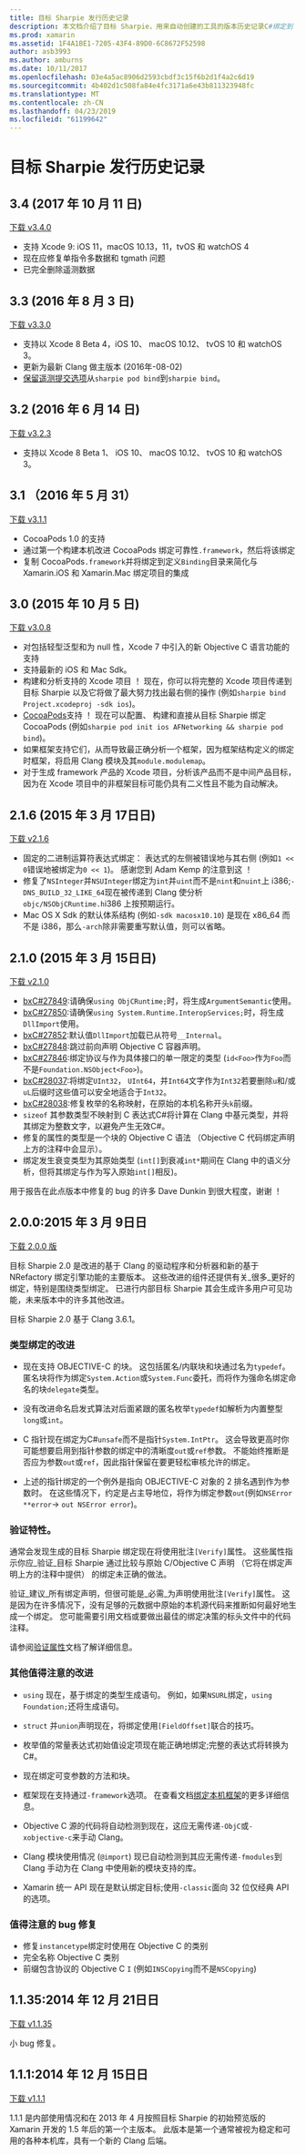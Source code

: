 ```yaml
---
title: 目标 Sharpie 发行历史记录
description: 本文档介绍了目标 Sharpie，用来自动创建的工具的版本历史记录C#绑定到 OBJECTIVE-C 代码。
ms.prod: xamarin
ms.assetid: 1F4A1BE1-7205-43F4-89D0-6C8672F52598
author: asb3993
ms.author: amburns
ms.date: 10/11/2017
ms.openlocfilehash: 03e4a5ac8906d2593cbdf3c15f6b2d1f4a2c6d19
ms.sourcegitcommit: 4b402d1c508fa84e4fc3171a6e43b811323948fc
ms.translationtype: MT
ms.contentlocale: zh-CN
ms.lasthandoff: 04/23/2019
ms.locfileid: "61199642"
---
```

# <a name="objective-sharpie-release-history"></a>目标 Sharpie 发行历史记录

## <a name="34-october-11-2017"></a>3.4 (2017 年 10 月 11 日)

[下载 v3.4.0](https://dl.xamarin.com/objective-sharpie/ObjectiveSharpie-3.4.0.pkg)

* 支持 Xcode 9: iOS 11，macOS 10.13，11，tvOS 和 watchOS 4
* 现在应修复单指令多数据和 tgmath 问题
* 已完全删除遥测数据

## <a name="33-august-3-2016"></a>3.3 (2016 年 8 月 3 日)

[下载 v3.3.0](https://download.xamarin.com/objective-sharpie/ObjectiveSharpie-3.3.0.pkg)

* 支持以 Xcode 8 Beta 4，iOS 10、 macOS 10.12、 tvOS 10 和 watchOS 3。
* 更新为最新 Clang 做主版本 (2016年-08-02)
* [保留遥测提交选项](https://twitter.com/Symbiatch/status/760373403878559744)从`sharpie pod bind`到`sharpie bind`。

## <a name="32-june-14-2016"></a>3.2 (2016 年 6 月 14 日)

[下载 v3.2.3](https://download.xamarin.com/objective-sharpie/ObjectiveSharpie-3.2.3.pkg)

* 支持以 Xcode 8 Beta 1、 iOS 10、 macOS 10.12、 tvOS 10 和 watchOS 3。

## <a name="31-may-31-2016"></a>3.1 （2016 年 5 月 31）

[下载 v3.1.1](https://download.xamarin.com/objective-sharpie/ObjectiveSharpie-3.1.1.pkg)

* CocoaPods 1.0 的支持
* 通过第一个构建本机改进 CocoaPods 绑定可靠性`.framework`，然后将该绑定
* 复制 CocoaPods`.framework`并将绑定到定义`Binding`目录来简化与 Xamarin.iOS 和 Xamarin.Mac 绑定项目的集成

## <a name="30-october-5-2015"></a>3.0 (2015 年 10 月 5 日)

[下载 v3.0.8](https://download.xamarin.com/objective-sharpie/ObjectiveSharpie-3.0.8.pkg)

* 对包括轻型泛型和为 null 性，Xcode 7 中引入的新 Objective C 语言功能的支持
* 支持最新的 iOS 和 Mac Sdk。
* 构建和分析支持的 Xcode 项目 ！ 现在，你可以将完整的 Xcode 项目传递到目标 Sharpie 以及它将做了最大努力找出最右侧的操作 (例如`sharpie bind Project.xcodeproj -sdk ios`)。
* [CocoaPods](https://cocoapods.org)支持 ！ 现在可以配置、 构建和直接从目标 Sharpie 绑定 CocoaPods (例如`sharpie pod init ios AFNetworking && sharpie pod bind`)。
* 如果框架支持它们，从而导致最正确分析一个框架，因为框架结构定义的绑定时框架，将启用 Clang 模块及其`module.modulemap`。
* 对于生成 framework 产品的 Xcode 项目，分析该产品而不是中间产品目标，因为在 Xcode 项目中的非框架目标可能仍具有二义性且不能为自动解决。

## <a name="216-march-17-2015"></a>2.1.6 (2015 年 3 月 17日日)

[下载 v2.1.6](https://download.xamarin.com/objective-sharpie/ObjectiveSharpie-2.1.6.pkg)

* 固定的二进制运算符表达式绑定： 表达式的左侧被错误地与其右侧 (例如`1 << 0`错误地被绑定为`0 << 1`)。 感谢您到 Adam Kemp 的注意到这 ！
* 修复了`NSInteger`并`NSUInteger`绑定为`int`并`uint`而不是`nint`和`nuint`上 i386;`-DNS_BUILD_32_LIKE_64`现在被传递到 Clang 使分析`objc/NSObjCRuntime.h`i386 上按预期运行。
* Mac OS X Sdk 的默认体系结构 (例如`-sdk macosx10.10`) 是现在 x86_64 而不是 i386，那么`-arch`除非需要重写默认值，则可以省略。

## <a name="210-march-15-2015"></a>2.1.0 (2015 年 3 月 15日日)

[下载 v2.1.0](https://download.xamarin.com/objective-sharpie/ObjectiveSharpie-2.1.0.pkg)

* [bxC#27849](https://bugzilla.xamarin.com/show_bug.cgi?id=27849):请确保`using ObjCRuntime;`时，将生成`ArgumentSemantic`使用。
* [bxC#27850](https://bugzilla.xamarin.com/show_bug.cgi?id=27850):请确保`using System.Runtime.InteropServices;`时，将生成`DllImport`使用。
* [bxC#27852](https://bugzilla.xamarin.com/show_bug.cgi?id=27852):默认值`DllImport`加载已从符号`__Internal`。
* [bxC#27848](https://bugzilla.xamarin.com/show_bug.cgi?id=27848):跳过前向声明 Objective C 容器声明。
* [bxC#27846](https://bugzilla.xamarin.com/show_bug.cgi?id=27846):绑定协议与作为具体接口的单一限定的类型 (`id<Foo>`作为`Foo`而不是`Foundation.NSObject<Foo>`)。
* [bxC#28037](https://bugzilla.xamarin.com/show_bug.cgi?id=28037):将绑定`UInt32`， `UInt64`，并`Int64`文字作为`Int32`若要删除`u`和/或`uL`后缀时这些值可以安全地适合于`Int32`。
* [bxC#28038](https://bugzilla.xamarin.com/show_bug.cgi?id=28038):修复枚举的名称映射，在原始的本机名称开头`k`前缀。
* `sizeof` 其参数类型不映射到 C 表达式C#将计算在 Clang 中基元类型，并将其绑定为整数文字，以避免产生无效C#。
* 修复的属性的类型是一个块的 Objective C 语法 （Objective C 代码绑定声明上方的注释中会显示）。
* 绑定发生衰变类型为其原始类型 (`int[]`到衰减`int*`期间在 Clang 中的语义分析，但将其绑定与作为写入原始`int[]`相反)。

用于报告在此点版本中修复的 bug 的许多 Dave Dunkin 到很大程度，谢谢 ！

## <a name="200-march-9-2015"></a>2.0.0:2015 年 3 月 9日日

[下载 2.0.0 版](https://download.xamarin.com/objective-sharpie/ObjectiveSharpie-2.0.0.pkg)

目标 Sharpie 2.0 是改进的基于 Clang 的驱动程序和分析器和新的基于 NRefactory 绑定引擎功能的主要版本。 这些改进的组件还提供有关_很多_更好的绑定，特别是围绕类型绑定。 已进行内部目标 Sharpie 其会生成许多用户可见功能，未来版本中的许多其他改进。

目标 Sharpie 2.0 基于 Clang 3.6.1。

### <a name="type-binding-improvements"></a>类型绑定的改进

* 现在支持 OBJECTIVE-C 的块。 这包括匿名/内联块和块通过名为`typedef`。 匿名块将作为绑定`System.Action`或`System.Func`委托，而将作为强命名绑定命名的块`delegate`类型。

* 没有改进命名启发式算法对后面紧跟的匿名枚举`typedef`如解析为内置整型`long`或`int`。

* C 指针现在绑定为C#`unsafe`而不是指针`System.IntPtr`。 这会导致更高时你可能想要启用到指针参数的绑定中的清晰度`out`或`ref`参数。 不能始终推断是否应为参数`out`或`ref`，因此指针保留在要更轻松审核允许的绑定。

* 上述的指针绑定的一个例外是指向 OBJECTIVE-C 对象的 2 排名遇到作为参数时。 在这些情况下，约定是占主导地位，将作为绑定参数`out`(例如`NSError **error`→ `out NSError error`)。

### <a name="verify-attribute"></a>验证特性。

通常会发现生成的目标 Sharpie 绑定现在将使用批注`[Verify]`属性。 这些属性指示你应_验证_目标 Sharpie 通过比较与原始 C/Objective C 声明 （它将在绑定声明上方的注释中提供） 的绑定未正确的做法。

验证_建议_所有绑定声明，但很可能是_必需_为声明使用批注`[Verify]`属性。 这是因为在许多情况下，没有足够的元数据中原始的本机源代码来推断如何最好地生成一个绑定。 您可能需要引用文档或要做出最佳的绑定决策的标头文件中的代码注释。

请参阅[验证属性](~/cross-platform/macios/binding/objective-sharpie/platform/verify.md)文档了解详细信息。

### <a name="other-notable-improvements"></a>其他值得注意的改进

* `using` 现在，基于绑定的类型生成语句。 例如，如果`NSURL`绑定，`using Foundation;`还将生成语句。

* `struct` 并`union`声明现在，将绑定使用`[FieldOffset]`联合的技巧。

* 枚举值的常量表达式初始值设定项现在能正确地绑定;完整的表达式将转换为C#。

* 现在绑定可变参数的方法和块。

* 框架现在支持通过`-framework`选项。 在查看文档[绑定本机框架](https://developer.xamarin.com/guides/ios/advanced_topics/binding_objective-c/objective_sharpie/#frameworks)的更多详细信息。

* Objective C 源的代码将自动检测到现在，这应无需传递`-ObjC`或`-xobjective-c`来手动 Clang。

* Clang 模块使用情况 (`@import`) 现已自动检测到其应无需传递`-fmodules`到 Clang 手动为在 Clang 中使用新的模块支持的库。

* Xamarin 统一 API 现在是默认绑定目标;使用`-classic`面向 32 位仅经典 API 的选项。

### <a name="notable-bug-fixes"></a>值得注意的 bug 修复

* 修复`instancetype`绑定时使用在 Objective C 的类别
* 完全名称 Objective C 类别
* 前缀包含协议的 Objective C `I` (例如`INSCopying`而不是`NSCopying`)

## <a name="1135-december-21-2014"></a>1.1.35:2014 年 12 月 21日日

[下载 v1.1.35](https://download.xamarin.com/objective-sharpie/ObjectiveSharpie-1.1.35.pkg)

小 bug 修复。

## <a name="111-december-15-2014"></a>1.1.1:2014 年 12 月 15日日

[下载 v1.1.1](https://download.xamarin.com/objective-sharpie/ObjectiveSharpie-1.1.1.pkg)

1.1.1 是内部使用情况和在 2013 年 4 月按照目标 Sharpie 的初始预览版的 Xamarin 开发的 1.5 年后的第一个主版本。 此版本是第一个通常被视为稳定和可用的各种本机库，具有一个新的 Clang 后端。

